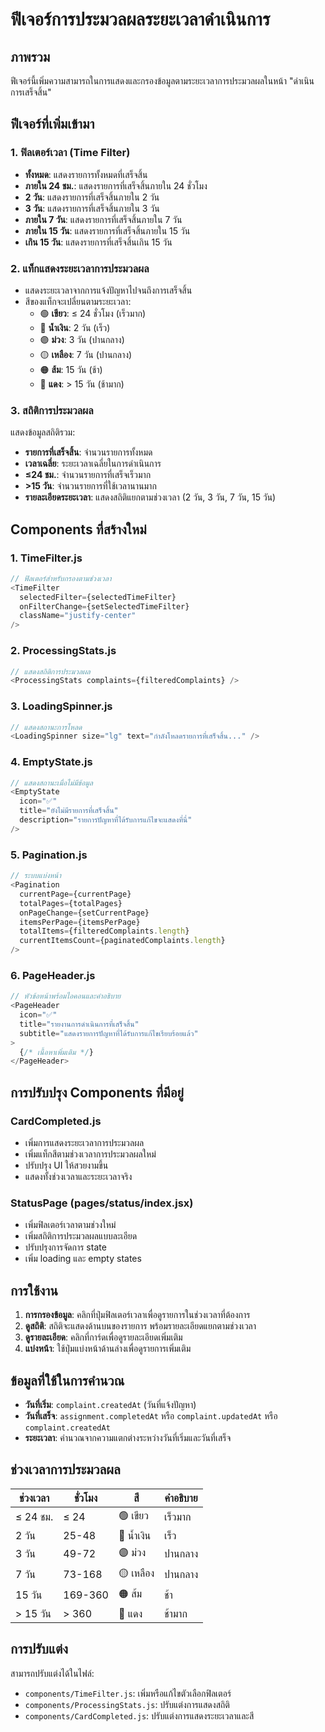 # ฟีเจอร์การประมวลผลระยะเวลาดำเนินการ

## ภาพรวม
ฟีเจอร์นี้เพิ่มความสามารถในการแสดงและกรองข้อมูลตามระยะเวลาการประมวลผลในหน้า "ดำเนินการเสร็จสิ้น"

## ฟีเจอร์ที่เพิ่มเข้ามา

### 1. ฟิลเตอร์เวลา (Time Filter)
- **ทั้งหมด**: แสดงรายการทั้งหมดที่เสร็จสิ้น
- **ภายใน 24 ชม.**: แสดงรายการที่เสร็จสิ้นภายใน 24 ชั่วโมง
- **2 วัน**: แสดงรายการที่เสร็จสิ้นภายใน 2 วัน
- **3 วัน**: แสดงรายการที่เสร็จสิ้นภายใน 3 วัน
- **ภายใน 7 วัน**: แสดงรายการที่เสร็จสิ้นภายใน 7 วัน
- **ภายใน 15 วัน**: แสดงรายการที่เสร็จสิ้นภายใน 15 วัน
- **เกิน 15 วัน**: แสดงรายการที่เสร็จสิ้นเกิน 15 วัน

### 2. แท็กแสดงระยะเวลาการประมวลผล
- แสดงระยะเวลาจากการแจ้งปัญหาไปจนถึงการเสร็จสิ้น
- สีของแท็กจะเปลี่ยนตามระยะเวลา:
  - 🟢 **เขียว**: ≤ 24 ชั่วโมง (เร็วมาก)
  - 🔵 **น้ำเงิน**: 2 วัน (เร็ว)
  - 🟣 **ม่วง**: 3 วัน (ปานกลาง)
  - 🟡 **เหลือง**: 7 วัน (ปานกลาง)
  - 🟠 **ส้ม**: 15 วัน (ช้า)
  - 🔴 **แดง**: > 15 วัน (ช้ามาก)

### 3. สถิติการประมวลผล
แสดงข้อมูลสถิติรวม:
- **รายการที่เสร็จสิ้น**: จำนวนรายการทั้งหมด
- **เวลาเฉลี่ย**: ระยะเวลาเฉลี่ยในการดำเนินการ
- **≤24 ชม.**: จำนวนรายการที่เสร็จเร็วมาก
- **>15 วัน**: จำนวนรายการที่ใช้เวลานานมาก
- **รายละเอียดระยะเวลา**: แสดงสถิติแยกตามช่วงเวลา (2 วัน, 3 วัน, 7 วัน, 15 วัน)

## Components ที่สร้างใหม่

### 1. TimeFilter.js
```javascript
// ฟิลเตอร์สำหรับกรองตามช่วงเวลา
<TimeFilter
  selectedFilter={selectedTimeFilter}
  onFilterChange={setSelectedTimeFilter}
  className="justify-center"
/>
```

### 2. ProcessingStats.js
```javascript
// แสดงสถิติการประมวลผล
<ProcessingStats complaints={filteredComplaints} />
```

### 3. LoadingSpinner.js
```javascript
// แสดงสถานะการโหลด
<LoadingSpinner size="lg" text="กำลังโหลดรายการที่เสร็จสิ้น..." />
```

### 4. EmptyState.js
```javascript
// แสดงสถานะเมื่อไม่มีข้อมูล
<EmptyState
  icon="✅"
  title="ยังไม่มีรายการที่เสร็จสิ้น"
  description="รายการปัญหาที่ได้รับการแก้ไขจะแสดงที่นี่"
/>
```

### 5. Pagination.js
```javascript
// ระบบแบ่งหน้า
<Pagination
  currentPage={currentPage}
  totalPages={totalPages}
  onPageChange={setCurrentPage}
  itemsPerPage={itemsPerPage}
  totalItems={filteredComplaints.length}
  currentItemsCount={paginatedComplaints.length}
/>
```

### 6. PageHeader.js
```javascript
// หัวข้อหน้าพร้อมไอคอนและคำอธิบาย
<PageHeader
  icon="✅"
  title="รายงานการดำเนินการที่เสร็จสิ้น"
  subtitle="แสดงรายการปัญหาที่ได้รับการแก้ไขเรียบร้อยแล้ว"
>
  {/* เนื้อหาเพิ่มเติม */}
</PageHeader>
```

## การปรับปรุง Components ที่มีอยู่

### CardCompleted.js
- เพิ่มการแสดงระยะเวลาการประมวลผล
- เพิ่มแท็กสีตามช่วงเวลาการประมวลผลใหม่
- ปรับปรุง UI ให้สวยงามขึ้น
- แสดงทั้งช่วงเวลาและระยะเวลาจริง

### StatusPage (pages/status/index.jsx)
- เพิ่มฟิลเตอร์เวลาตามช่วงใหม่
- เพิ่มสถิติการประมวลผลแบบละเอียด
- ปรับปรุงการจัดการ state
- เพิ่ม loading และ empty states

## การใช้งาน

1. **การกรองข้อมูล**: คลิกที่ปุ่มฟิลเตอร์เวลาเพื่อดูรายการในช่วงเวลาที่ต้องการ
2. **ดูสถิติ**: สถิติจะแสดงด้านบนของรายการ พร้อมรายละเอียดแยกตามช่วงเวลา
3. **ดูรายละเอียด**: คลิกที่การ์ดเพื่อดูรายละเอียดเพิ่มเติม
4. **แบ่งหน้า**: ใช้ปุ่มแบ่งหน้าด้านล่างเพื่อดูรายการเพิ่มเติม

## ข้อมูลที่ใช้ในการคำนวณ

- **วันที่เริ่ม**: `complaint.createdAt` (วันที่แจ้งปัญหา)
- **วันที่เสร็จ**: `assignment.completedAt` หรือ `complaint.updatedAt` หรือ `complaint.createdAt`
- **ระยะเวลา**: คำนวณจากความแตกต่างระหว่างวันที่เริ่มและวันที่เสร็จ

## ช่วงเวลาการประมวลผล

| ช่วงเวลา | ชั่วโมง | สี | คำอธิบาย |
|---------|--------|-----|----------|
| ≤ 24 ชม. | ≤ 24 | 🟢 เขียว | เร็วมาก |
| 2 วัน | 25-48 | 🔵 น้ำเงิน | เร็ว |
| 3 วัน | 49-72 | 🟣 ม่วง | ปานกลาง |
| 7 วัน | 73-168 | 🟡 เหลือง | ปานกลาง |
| 15 วัน | 169-360 | 🟠 ส้ม | ช้า |
| > 15 วัน | > 360 | 🔴 แดง | ช้ามาก |

## การปรับแต่ง

สามารถปรับแต่งได้ในไฟล์:
- `components/TimeFilter.js`: เพิ่มหรือแก้ไขตัวเลือกฟิลเตอร์
- `components/ProcessingStats.js`: ปรับแต่งการแสดงสถิติ
- `components/CardCompleted.js`: ปรับแต่งการแสดงระยะเวลาและสี 